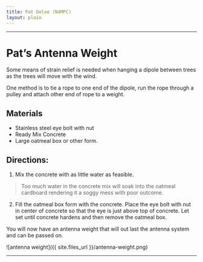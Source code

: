 ```yaml
---
title: Pat Deloe (N4MPC)
layout: plain
---
```

---

# Pat’s Antenna Weight
Some means of strain relief is needed when hanging a dipole between trees as the trees 
will move with the wind.

One method is to tie a rope to one end of the dipole, run the rope through a pulley and 
attach other end of rope to a weight.
## Materials
* Stainless steel eye bolt with nut
* Ready Mix Concrete
* Large oatmeal box or other form. 

## Directions:
1. Mix the concrete with as little water as feasible.
> Too much water in the concrete mix will soak into the oatmeal cardboard rendering it a soggy mess with poor outcome.
2. Fill the oatmeal box form with the concrete. Place the eye bolt with nut in center of concrete so that the eye is just above top of concrete. Let set until concrete hardens and then remove the oatmeal box.

You will now have an antenna weight that will out last the antenna system and can be passed on.

![antenna weight]({{ site.files_url }}/antenna-weight.png)

---
